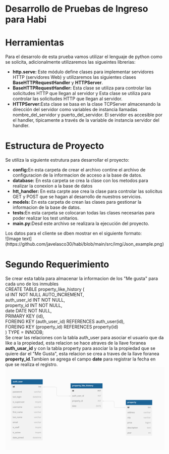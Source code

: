 Desarrollo de Pruebas de Ingreso para Habi
==========================================
# Herramientas
  Para el desarrolo de esta prueba vamos utilizar el lenguaje de python como se solicita, adicionalmente utilizaremos las sigueintes librerias:
  <ul>
    <li><b>http.serve:</b> Este módulo define clases para implementar servidores HTTP (servidores Web) y utilizaremos las siguientes clases           <b>BaseHTTPRequestHandler</b> y <b>HTTPServer</b>.</li>
  <li><b>BaseHTTPRequestHandler:</b> Esta clase se utiliza para controlar las solicitudes HTTP que llegan al servidor y Esta clase se utiliza para controlar las solicitudes HTTP que llegan al servidor.</li>
  <li><b>HTTPServer:</b>Esta clase se basa en la clase TCPServer almacenando la dirección del servidor como variables de instancia llamadas nombre_del_servidor y puerto_del_servidor. El servidor es accesible por el handler, típicamente a través de la variable de instancia servidor del handler.</li>
  </ul>
  
 # Estructura de Proyecto
 Se utiliza la siguiente estrutura para desarrollar el proyecto:
 <ul>
  <li><b>config:</b>En esta carpeta de crear el archivo contine el archivo de configuracion de la informacion de acceso a la base de datos.</li>
  <li><b>database:</b> En esta carpeta se crea la clase con los metodos para realizar la conexion a la base de datos</li>
  <li><b>htt_handler:</b> En esta carpte ase crea la clase para controlar las solicitus GET y POST que se hagan al desarrollo de nuestros servicios.</li>
  <li><b>models:</b> En esta carpeta de crean las clases para gestionar la informacion de la base de datos.</li>
  <li><b>tests:</b>En esta carpeta se colocaran todas las clases necesarias para poder realizar los test unitarios.</li>
  <li><b>main.py:</b>Desd este archivo se realizara la ejecución del proyecto.</li>
</ul>
Los datos para el cliente se dben mostrar en el siguiente formato:</br>
![Image text](https://github.com/javelasco30/habi/blob/main/src/img/Json_example.png)

</br>

# Segundo Requerimiento
Se crear esta tabla para almacenar la informacion de los "Me gusta" para cada uno de los inmubles</br>
CREATE TABLE property_like_history (</br>
  id INT NOT NULL AUTO_INCREMENT,</br>
  auth_user_id INT NOT NULL,</br>
  property_id INT NOT NULL,</br>
  date DATE NOT NULL,</br>
  PRIMARY KEY (id),</br>
  FOREING KEY (auth_user_id) REFERENCES auth_user(id),</br>
  FOREING KEY (property_id) REFERENCES property(id)</br>
 ) TYPE = INNODB;</br>
 Se crear las relaciones con la tabla auth_user para asociar el usuario que da like a la propiedad, esta relacion se hace atraves de la llave foranea <b>auth_usar_id</b> y con la tabla property para asociar la la propiedad que se quiere dar el "Me Gusta", esta relacion se crea a  traves de la llave foranea <b>property_id</b>.Tambien se agrega el campo <b>date</b> para registrar la fecha en que se realiza el registro.</br>
 ![Image text](https://github.com/javelasco30/habi/blob/main/src/img/diagrama.png)
 
